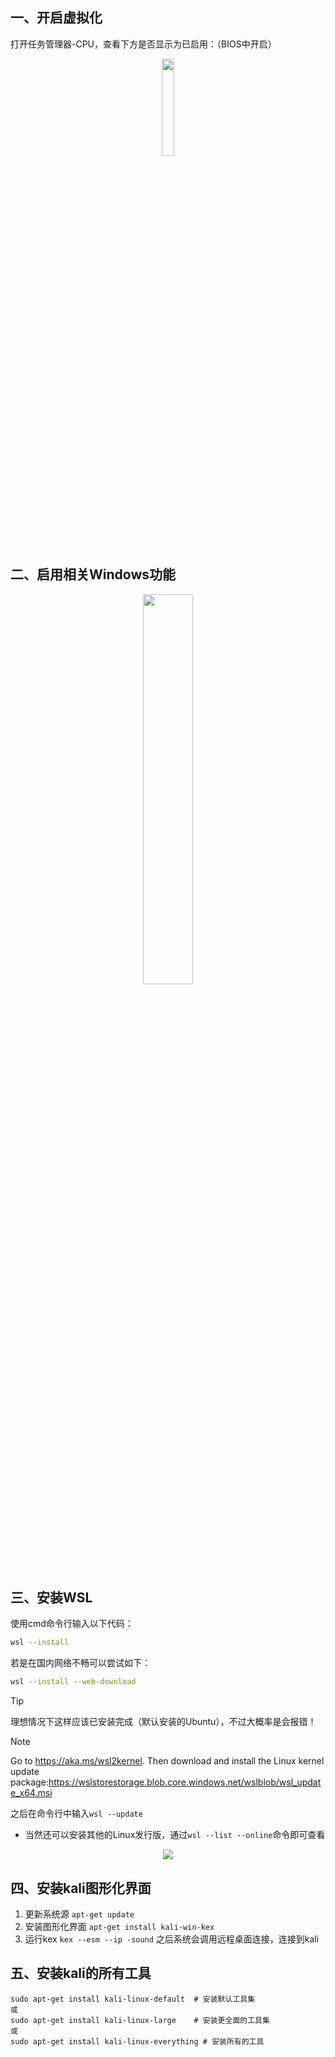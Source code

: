 ## 一、开启虚拟化
打开任务管理器-CPU，查看下方是否显示为已启用：（BIOS中开启）
<div align=center>
<img src="https://img-bca.pages.dev/file/d06868cabe18faa2aa566.png" width="20%" height="20%"/>
</div>

## 二、启用相关Windows功能
<div align=center>
<img src="https://img-bca.pages.dev/file/f171be8ceb88001d29f7a.png" width="40%" height="40%"/>
</div>

## 三、安装WSL
使用cmd命令行输入以下代码：
```bash
wsl --install
```
若是在国内网络不畅可以尝试如下：
```bash
wsl --install --web-download
```
> [!TIP]
> 理想情况下这样应该已安装完成（默认安装的Ubuntu），不过大概率是会报错！

> [!NOTE]
> Go to https://aka.ms/wsl2kernel. Then download and install the Linux kernel update package:https://wslstorestorage.blob.core.windows.net/wslblob/wsl_update_x64.msi

之后在命令行中输入`wsl --update`

- 当然还可以安装其他的Linux发行版，通过`wsl --list --online`命令即可查看
<div align=center>
<img src="https://img-bca.pages.dev/file/9b3fdff2120a679b8cacf.png" />
</div>

## 四、安装kali图形化界面
1. 更新系统源
`apt-get update`
2. 安装图形化界面
`apt-get install kali-win-kex`
3. 运行kex
`kex --esm --ip -sound`
之后系统会调用远程桌面连接，连接到kali
## 五、安装kali的所有工具
```
sudo apt-get install kali-linux-default  # 安装默认工具集
或
sudo apt-get install kali-linux-large    # 安装更全面的工具集
或
sudo apt-get install kali-linux-everything # 安装所有的工具
```